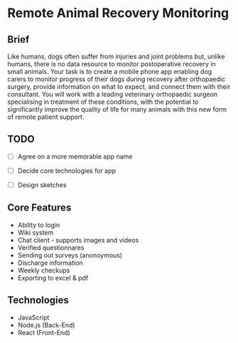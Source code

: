 # Remote Animal Recovery Monitoring

## Brief

Like humans, dogs often suffer from injuries and joint problems but, unlike humans, there is no data resource to monitor postoperative recovery in small animals. Your task is to create a mobile phone app enabling dog carers to monitor progress of their dogs during recovery after orthopaedic surgery, provide information on what to expect, and connect them with their consultant. You will work with a leading veterinary orthopaedic surgeon specialising in treatment of these conditions, with the potential to significantly improve the quality of life for many animals with this new form of remote patient support.

## TODO

- [ ] Agree on a more memorable app name
- [ ] Decide core technologies for app
- [ ] Design sketches


## Core Features
- Ability to login
- Wiki system
- Chat client - supports images and videos
- Verified questionnares
- Sending out surveys (anonoymous)
- Discharge information
- Weekly checkups
- Exporting to excel & pdf

## Technologies
- JavaScript
- Node.js (Back-End)
- React (Front-End)
